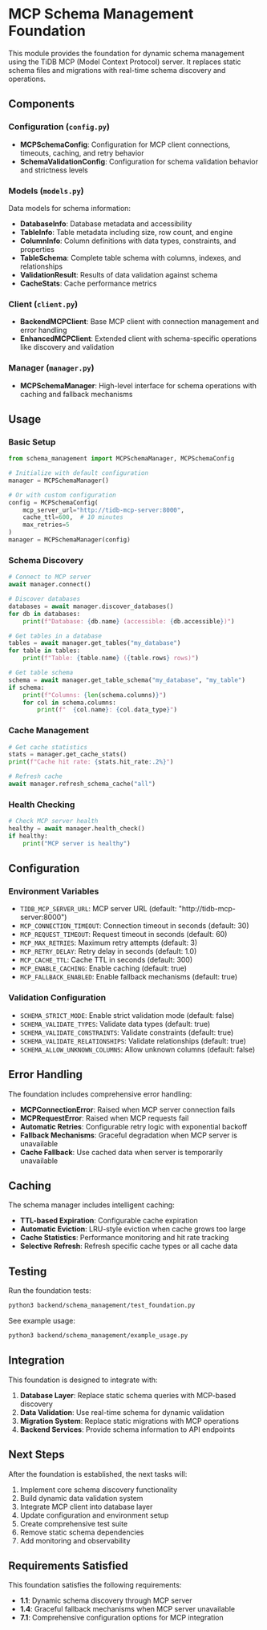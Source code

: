 # MCP Schema Management Foundation

This module provides the foundation for dynamic schema management using the TiDB MCP (Model Context Protocol) server. It replaces static schema files and migrations with real-time schema discovery and operations.

## Components

### Configuration (`config.py`)

- **MCPSchemaConfig**: Configuration for MCP client connections, timeouts, caching, and retry behavior
- **SchemaValidationConfig**: Configuration for schema validation behavior and strictness levels

### Models (`models.py`)

Data models for schema information:

- **DatabaseInfo**: Database metadata and accessibility
- **TableInfo**: Table metadata including size, row count, and engine
- **ColumnInfo**: Column definitions with data types, constraints, and properties
- **TableSchema**: Complete table schema with columns, indexes, and relationships
- **ValidationResult**: Results of data validation against schema
- **CacheStats**: Cache performance metrics

### Client (`client.py`)

- **BackendMCPClient**: Base MCP client with connection management and error handling
- **EnhancedMCPClient**: Extended client with schema-specific operations like discovery and validation

### Manager (`manager.py`)

- **MCPSchemaManager**: High-level interface for schema operations with caching and fallback mechanisms

## Usage

### Basic Setup

```python
from schema_management import MCPSchemaManager, MCPSchemaConfig

# Initialize with default configuration
manager = MCPSchemaManager()

# Or with custom configuration
config = MCPSchemaConfig(
    mcp_server_url="http://tidb-mcp-server:8000",
    cache_ttl=600,  # 10 minutes
    max_retries=5
)
manager = MCPSchemaManager(config)
```

### Schema Discovery

```python
# Connect to MCP server
await manager.connect()

# Discover databases
databases = await manager.discover_databases()
for db in databases:
    print(f"Database: {db.name} (accessible: {db.accessible})")

# Get tables in a database
tables = await manager.get_tables("my_database")
for table in tables:
    print(f"Table: {table.name} ({table.rows} rows)")

# Get table schema
schema = await manager.get_table_schema("my_database", "my_table")
if schema:
    print(f"Columns: {len(schema.columns)}")
    for col in schema.columns:
        print(f"  {col.name}: {col.data_type}")
```

### Cache Management

```python
# Get cache statistics
stats = manager.get_cache_stats()
print(f"Cache hit rate: {stats.hit_rate:.2%}")

# Refresh cache
await manager.refresh_schema_cache("all")
```

### Health Checking

```python
# Check MCP server health
healthy = await manager.health_check()
if healthy:
    print("MCP server is healthy")
```

## Configuration

### Environment Variables

- `TIDB_MCP_SERVER_URL`: MCP server URL (default: "http://tidb-mcp-server:8000")
- `MCP_CONNECTION_TIMEOUT`: Connection timeout in seconds (default: 30)
- `MCP_REQUEST_TIMEOUT`: Request timeout in seconds (default: 60)
- `MCP_MAX_RETRIES`: Maximum retry attempts (default: 3)
- `MCP_RETRY_DELAY`: Retry delay in seconds (default: 1.0)
- `MCP_CACHE_TTL`: Cache TTL in seconds (default: 300)
- `MCP_ENABLE_CACHING`: Enable caching (default: true)
- `MCP_FALLBACK_ENABLED`: Enable fallback mechanisms (default: true)

### Validation Configuration

- `SCHEMA_STRICT_MODE`: Enable strict validation mode (default: false)
- `SCHEMA_VALIDATE_TYPES`: Validate data types (default: true)
- `SCHEMA_VALIDATE_CONSTRAINTS`: Validate constraints (default: true)
- `SCHEMA_VALIDATE_RELATIONSHIPS`: Validate relationships (default: true)
- `SCHEMA_ALLOW_UNKNOWN_COLUMNS`: Allow unknown columns (default: false)

## Error Handling

The foundation includes comprehensive error handling:

- **MCPConnectionError**: Raised when MCP server connection fails
- **MCPRequestError**: Raised when MCP requests fail
- **Automatic Retries**: Configurable retry logic with exponential backoff
- **Fallback Mechanisms**: Graceful degradation when MCP server is unavailable
- **Cache Fallback**: Use cached data when server is temporarily unavailable

## Caching

The schema manager includes intelligent caching:

- **TTL-based Expiration**: Configurable cache expiration
- **Automatic Eviction**: LRU-style eviction when cache grows too large
- **Cache Statistics**: Performance monitoring and hit rate tracking
- **Selective Refresh**: Refresh specific cache types or all cache data

## Testing

Run the foundation tests:

```bash
python3 backend/schema_management/test_foundation.py
```

See example usage:

```bash
python3 backend/schema_management/example_usage.py
```

## Integration

This foundation is designed to integrate with:

1. **Database Layer**: Replace static schema queries with MCP-based discovery
2. **Data Validation**: Use real-time schema for dynamic validation
3. **Migration System**: Replace static migrations with MCP operations
4. **Backend Services**: Provide schema information to API endpoints

## Next Steps

After the foundation is established, the next tasks will:

1. Implement core schema discovery functionality
2. Build dynamic data validation system
3. Integrate MCP client into database layer
4. Update configuration and environment setup
5. Create comprehensive test suite
6. Remove static schema dependencies
7. Add monitoring and observability

## Requirements Satisfied

This foundation satisfies the following requirements:

- **1.1**: Dynamic schema discovery through MCP server
- **1.4**: Graceful fallback mechanisms when MCP server unavailable
- **7.1**: Comprehensive configuration options for MCP integration
